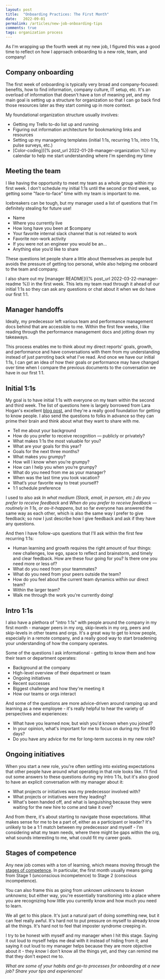 ```yaml
---
layout: post
title:  "Onboarding Practices: The First Month"
date:   2022-09-01
permalink: /articles/new-job-onboarding-tips
comments: true
tags: organization process
---
```


As I'm wrapping up the fourth week at my new job, I figured this was a good time to reflect on how I approach onboarding to a new role, team, and company! 

## Company onboarding 

The first week of onboarding is typically very broad and company-focused: benefits, how to find information, company culture, IT setup, etc. It's an overload of information that doesn't have a ton of meaning yet, and my main goal is setting up a structure for organization so that I can go back find those resources later as they start coming up in more context.

My foundational organization structure usually involves:

- Getting my Trello to-do list up and running
- Figuring out information architecture for bookmarking links and resources
- Setting up my managering templates (initial 1:1s, recurring 1:1s, intro 1:1s, pulse surveys, etc.)
- [Color-coding]({% post_url 2022-01-28-manager-organization %}) my calendar to help me start understanding where I'm spending my time

## Meeting the team

I like having the opportunity to meet my team as a whole group within my first week. I don't schedule my initial 1:1s until the second or third week, so getting some "face-to-face" time with my team is important to me.

Icebreakers can be tough, but my manager used a list of questions that I'm definitely stealing for future use! 

- Name
- Where you currently live
- How long have you been at $company
- Your favorite internal slack channel that is not related to work
- Favorite non-work activity
- If you were not an engineer you would be an...
- Anything else you’d like to share 

These questions let people share a little about themselves as people but avoids the pressure of getting too personal, while also helping me onboard to the team and company. 

I also share out my [manager README]({% post_url 2022-03-22-manager-readme %}) in the first week. This lets my team read through it ahead of our initial 1:1s so they can ask any questions or chat about it when we do have our first 1:1.

## Manager handoffs

Ideally, my predecessor left various team and performance management docs behind that are accessible to me. Within the first few weeks, I like reading through the performance management docs and jotting down my takeaways.

This process enables me to think about my direct reports' goals, growth, and performance and have conversations with them from my understanding instead of just parroting back what I've read. And once we have our initial 1:1s, I can get an idea of how their goals or performance may have changed over time when I compare the previous documents to the conversation we have in our first 1:1.

## Initial 1:1s

My goal is to have initial 1:1s with everyone on my team within the second and third week. The list of questions here is largely borrowed from Lara Hogan's excellent [blog post](https://larahogan.me/blog/first-one-on-one-questions/), and they're a really good foundation for getting to know people. I also send the questions to folks in advance so they can prime their brain and think about what they want to share with me. 

- Tell me about your background
- How do you prefer to receive recognition — publicly or privately?
- What makes 1:1s the most valuable for you?
- What are your goals for this year?
- Goals for the next three months?
- What makes you grumpy?
- How will I know when you’re grumpy?
- How can I help you when you’re grumpy?
- What do you need from me as your manager?
- When was the last time you took vacation?
- What’s your favorite way to treat yourself?
- 1:1 schedule preference

I used to also ask _In what medium (Slack, email, in person, etc.) do you prefer to receive feedback_ and _When do you prefer to receive feedback — routinely in 1:1s, or as-it-happens_, but so far everyone has answered the same way as each other, which is also the same way I prefer to give feedback; so now I just describe how I give feedback and ask if they have any questions.

And then I have follow-ups questions that I'll ask within the first few recurring 1:1s:

- Human learning and growth requires the right amount of four things: new challenges, low ego, space to reflect and brainstorm, and timely and clear feedback. How are these four going for you? Is there one you need more or less of?
- What do you need from your teammates?
- What do you need from your peers outside the team?
- How do you feel about the current team dynamics within our direct team?
- Within the larger team?
- Walk me through the work you're currently doing!

## Intro 1:1s

I also have a plethora of "intro 1:1s" with people around the company in my first month - manager peers in my org, skip-levels in my org, peers and skip-levels in other teams and orgs. It's a great way to get to know people, especially in a remote company, and a really good way to start broadening your understanding of how the company operates.

Some of the questions I ask informational - getting to know them and how their team or department operates:

- Background at the company
- High-level overview of their department or team
- Ongoing initiatives
- Recent successes
- Biggest challenge and how they're meeting it
- How our teams or orgs interact

And some of the questions are more advice-driven around ramping up and learning as a new employee - it's really helpful to hear the variety of perspectives and experiences:

- What have you learned now, but wish you'd known when you joined?
- In your opinion, what's important for me to focus on during my first 90 days?
- Do you have any advice for me for long-term success in my new role?

## Ongoing initiatives

When you start a new role, you're often settling into existing expectations that other people have around what operating in that role looks like. I'll find out some answers to these questions during my intro 1:1s, but it's also good to have an explicit conversation with my manager about it:

- What projects or initiatives was my predecessor involved with?
- What projects or initiatives were they leading?
- What's been handed off, and what is languishing because they were waiting for the new hire to come and take it over?

And from there, it's about starting to navigate those expectations. What makes sense for me to be a part of, either as a participant or leader? It's unlikely to be a 1:1 match between my predecessor and myself - I'm considering what my team needs, where there might be gaps within the org, what sounds interesting to me, what could fit my career goals.  

## Stages of competence

Any new job comes with a ton of learning, which means moving through the [stages of competence](https://en.wikipedia.org/wiki/Four_stages_of_competence). In particular, the first month usually means going from Stage 1 (unconscious incompetence) to Stage 2 (conscious incompetence).

You can also frame this as going from _unknown unknowns_ to _known unknowns_; but either way, you're essentially transitioning into a place where you are recognizing how little you currently know and how much you need to learn. 

We all get to this place. It's just a natural part of doing something new, but it can feel really awful. It's hard not to put pressure on myself to already know all the things. It's hard not to feel that imposter syndrome creeping in.

I try to be honest with myself and my manager when I hit this stage. Saying it out loud to myself helps me deal with it instead of hiding from it; and saying it out loud to my manager helps because they are more objective about it - they _know_ I don't know all the things yet, and they can remind me that they don't expect me to. 

_What are some of your habits and go-to processes for onboarding at a new job? Share your tips and experiences!_